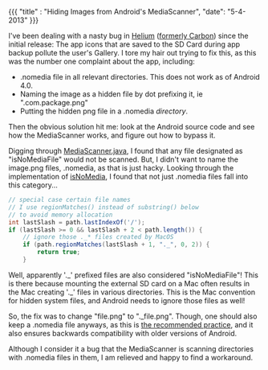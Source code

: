 {{{
  "title" : "Hiding Images from Android's MediaScanner",
  "date": "5-4-2013"
}}}

I've been dealing with a nasty bug in [Helium](https://play.google.com/store/apps/details?id=com.koushikdutta.backup) ([formerly Carbon](https://plus.google.com/103583939320326217147/posts/LUBoUuetNA8)) since the initial release:
The app icons that are saved to the SD Card during app backup pollute the user's Gallery.
I tore my hair out trying to fix this, as this was the number one complaint about the app, including:

* .nomedia file in all relevant directories. This does not work as of Android 4.0.
* Naming the image as a hidden file by dot prefixing it, ie ".com.package.png"
* Putting the hidden png file in a .nomedia _directory_.

Then the obvious solution hit me: look at the Android source code and see how the MediaScanner works, and figure out
how to bypass it.

Digging through [MediaScanner.java](https://github.com/CyanogenMod/android_frameworks_base/blob/cm-10.1/media/java/android/media/MediaScanner.java),
I found that any file designated as "isNoMediaFile" would not be scanned. But, I didn't want to name the image.png files,
.nomedia, as that is just hacky. Looking through the implementation of [isNoMedia](https://github.com/CyanogenMod/android_frameworks_base/blob/cm-10.1/media/java/android/media/MediaScanner.java#L1352), I found that not just .nomedia files fall
into this category...

```java
// special case certain file names
// I use regionMatches() instead of substring() below
// to avoid memory allocation
int lastSlash = path.lastIndexOf('/');
if (lastSlash >= 0 && lastSlash + 2 < path.length()) {
    // ignore those ._* files created by MacOS
    if (path.regionMatches(lastSlash + 1, "._", 0, 2)) {
        return true;
    }
```

Well, apparently '.\_' prefixed files are also considered "isNoMediaFile"! This is there because mounting the
external SD card on a Mac often results in the Mac creating '.\_' files in various directories. This is the Mac
convention for hidden system files, and Android needs to ignore those files as well!

So, the fix was to change "file.png" to "._file.png". Though, one should also keep a .nomedia file anyways,
as this is [the recommended practice](http://developer.android.com/guide/topics/data/data-storage.html#filesExternal),
and it also ensures backwards compatibility with older versions of Android.

Although I consider it a bug that the MediaScanner is scanning directories with .nomedia files in them, I am relieved and happy to find a workaround.
